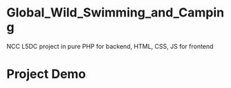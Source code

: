 # Global_Wild_Swimming_and_Camping
NCC L5DC project in pure PHP for backend, HTML, CSS, JS for frontend

# Project Demo

